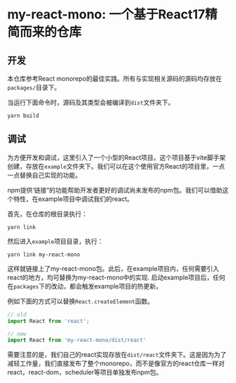 # my-react-mono: 一个基于React17精简而来的仓库

## 开发

本仓库参考React monorepo的最佳实践。所有与实现相关源码的源码均存放在`packages/`目录下。

当运行下面命令时，源码及其类型会被编译到`dist`文件夹下。

```
yarn build
```

## 调试

为方便开发和调试，这里引入了一个小型的React项目。这个项目基于vite脚手架创建，存放在`example`文件夹下。我们可以在这个使用官方React的项目里，一点一点替换自己实现的功能。

npm提供‘链接“的功能帮助开发者更好的调试尚未发布的npm包。我们可以借助这个特性，在example项目中调试我们的react。

首先，在仓库的根目录执行：

```shell
yarn link
```

然后进入`example`项目目录，执行：

```shell
yarn link my-react-mono
```

这样就链接上了my-react-mono包。此后，在example项目内，任何需要引入react的地方，均可替换为my-react-mono中的实现. 启动example项目后，任何在`packages`下的改动，都会触发example项目的热更新。

例如下面的方式可以替换`React.createElement`函数。

```javascript
// old
import React from 'react';

// new
import React from 'my-react-mono/dist/react'
```

需要注意的是，我们自己的react实现存放在`dist/react`文件夹下。这是因为为了减轻工作量，我们直接发布了整个monorepo，而不是像官方的react仓库一样对react，react-dom，scheduler等项目单独发布npm包。